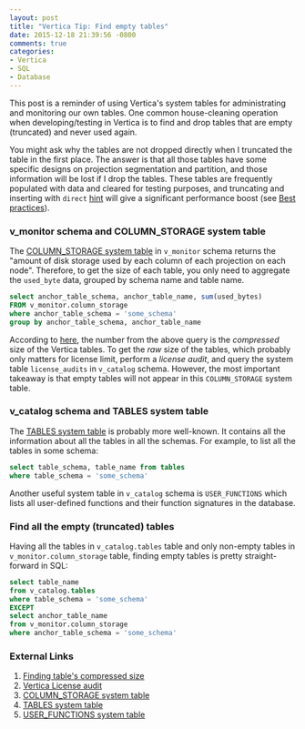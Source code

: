 ```yaml
---
layout: post
title: "Vertica Tip: Find empty tables"
date: 2015-12-18 21:39:56 -0800
comments: true
categories: 
- Vertica
- SQL
- Database
---
```


This post is a reminder of using Vertica's system tables for administrating and monitoring our own tables. One common house-cleaning operation when developing/testing in Vertica is to find and drop tables that are empty (truncated) and never used again. 

You might ask why the tables are not dropped directly when I truncated the table in the first place. The answer is that all those tables have some specific designs on projection segmentation and partition, and those information will be lost if I drop the tables. These tables are frequently populated with data and cleared for testing purposes, and truncating and inserting with `direct` [hint](https://my.vertica.com/docs/7.1.x/HTML/Content/Authoring/SQLReferenceManual/Statements/INSERT.htm) will give a significant performance boost (see [Best practices](/blog/2015/12/16/vertica-tip-best-practices/)).

<!--more-->

### v\_monitor schema and COLUMN_STORAGE system table

The [COLUMN_STORAGE system table](https://my.vertica.com/docs/7.1.x/HTML/index.htm#Authoring/SQLReferenceManual/SystemTables/MONITOR/COLUMN_STORAGE.htm) in `v_monitor` schema returns the "amount of disk storage used by each column of each projection on each node". Therefore, to get the size of each table, you only need to aggregate the `used_byte` data, grouped by schema name and table name.

``` sql Query to list tables' sizes in a schema
select anchor_table_schema, anchor_table_name, sum(used_bytes)
FROM v_monitor.column_storage
where anchor_table_schema = 'some_schema'
group by anchor_table_schema, anchor_table_name
```

According to [here](http://vertica.tips/2014/01/25/table-size/), the number from the above query is the *compressed* size of the Vertica tables. To get the *raw* size of the tables, which probably only matters for license limit, perform a *license audit*, and query the system table `license_audits` in `v_catalog` schema. However, the most important takeaway is that empty tables will not appear in this `COLUMN_STORAGE` system table.

### v\_catalog schema and TABLES system table

The [TABLES system table](https://my.vertica.com/docs/7.1.x/HTML/index.htm#Authoring/SQLReferenceManual/SystemTables/CATALOG/TABLES.htm) is probably more well-known. It contains all the information about all the tables in all the schemas. For example, to list all the tables in some schema:

``` sql Query to list all tables in a schema
select table_schema, table_name from tables
where table_schema = 'some_schema'
```

Another useful system table in `v_catalog` schema is `USER_FUNCTIONS` which lists all user-defined functions and their function signatures in the database. 

### Find all the empty (truncated) tables

Having all the tables in `v_catalog.tables` table and only non-empty tables in `v_monitor.column_storage` table, finding empty tables is pretty straight-forward in SQL:

``` sql Query to find empty tables in a schema
select table_name
from v_catalog.tables
where table_schema = 'some_schema'
EXCEPT
select anchor_table_name
from v_monitor.column_storage
where anchor_table_schema = 'some_schema' 
``` 

### External Links

1. [Finding table's compressed size](http://vertica.tips/2014/01/25/table-size/)
1. [Vertica License audit](http://vertica.tips/2014/01/24/license-audit-utilization-raw-size/)
1. [COLUMN_STORAGE system table](https://my.vertica.com/docs/7.1.x/HTML/index.htm#Authoring/SQLReferenceManual/SystemTables/MONITOR/COLUMN_STORAGE.htm)
1. [TABLES system table](https://my.vertica.com/docs/7.1.x/HTML/index.htm#Authoring/SQLReferenceManual/SystemTables/CATALOG/TABLES.htm)
1. [USER_FUNCTIONS system table](https://my.vertica.com/docs/7.1.x/HTML/index.htm#Authoring/SQLReferenceManual/SystemTables/CATALOG/USER_FUNCTIONS.htm)